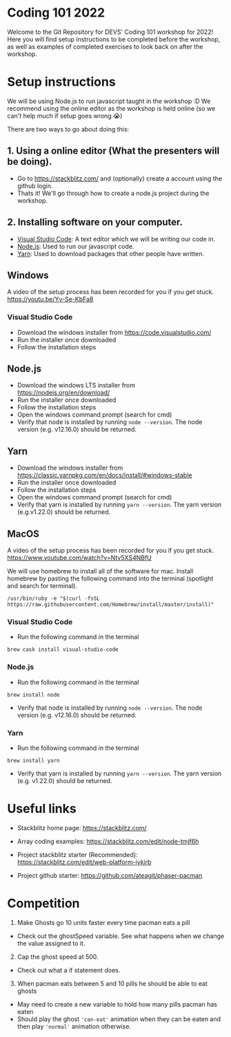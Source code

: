 # Coding 101 2022

Welcome to the Git Repository for DEVS' Coding 101 workshop for 2022! Here you will find setup instructions to be completed before the workshop, as well as examples of completed exercises to look back on after the workshop.

# Setup instructions

We will be using Node.js to run javascript taught in the workshop :D
We recommend using the online editor as the workshop is held online (so we can't help much if setup goes wrong 😭)

There are two ways to go about doing this: 
## 1. Using a online editor (What the presenters will be doing). 

- Go to https://stackblitz.com/ and (optionally) create a account using the github login.
- Thats it! We'll go through how to create a node.js project during the workshop.

## 2. Installing software on your computer.

- [Visual Studio Code](https://code.visualstudio.com/): A text editor which we will be writing our code in.
- [Node.js](https://nodejs.org/en/): Used to run our javascript code.
- [Yarn](https://classic.yarnpkg.com/en/docs/install/): Used to download packages that other people have written.

## Windows

A video of the setup process has been recorded for you if you get stuck. https://youtu.be/Yv-Se-KbFa8

### Visual Studio Code

- Download the windows installer from https://code.visualstudio.com/
- Run the installer once downloaded
- Follow the installation steps

## Node.js

- Download the windows LTS installer from https://nodejs.org/en/download/
- Run the installer once downloaded
- Follow the installation steps
- Open the windows command prompt (search for cmd)
- Verify that node is installed by running `node --version`. The node version (e.g. v12.16.0) should be returned.

## Yarn

- Download the windows installer from https://classic.yarnpkg.com/en/docs/install/#windows-stable
- Run the installer once downloaded
- Follow the installation steps
- Open the windows command prompt (search for cmd)
- Verify that yarn is installed by running `yarn --version`. The yarn version (e.g.v1.22.0) should be returned.

## MacOS

A video of the setup process has been recorded for you if you get stuck. https://www.youtube.com/watch?v=Ntv5XS4NBfU

We will use homebrew to install all of the software for mac. Install homebrew by pasting the following command into the terminal (spotlight and search for terminal).

```
/usr/bin/ruby -e "$(curl -fsSL https://raw.githubusercontent.com/Homebrew/install/master/install)"
```

### Visual Studio Code

- Run the following command in the terminal

```
brew cask install visual-studio-code
```

### Node.js

- Run the following command in the terminal

```
brew install node
```

- Verify that node is installed by running `node --version`. The node version (e.g. v12.16.0) should be returned.

### Yarn

- Run the following command in the terminal

```
brew install yarn
```

- Verify that yarn is installed by running `yarn --version`. The yarn version (e.g. v1.22.0) should be returned.


# Useful links

- Stackblitz home page: https://stackblitz.com/
- Array coding examples: https://stackblitz.com/edit/node-tmjf6h

- Project stackblitz starter (Recommended): https://stackblitz.com/edit/web-platform-iykirb
- Project github starter: https://github.com/ateagit/phaser-pacman


# Competition

1. Make Ghosts go 10 units faster every time pacman eats a pill
- Check out the ghostSpeed variable. See what happens when we change the value assigned to it.
2. Cap the ghost speed at 500.
- Check out what a if statement does.
3. When pacman eats between 5 and 10 pills he should be able to eat ghosts
- May need to create a new variable to hold how many pills pacman has eaten
- Should play the ghost `'can-eat'` animation when they can be eaten and then play `'normal'` animation otherwise.
